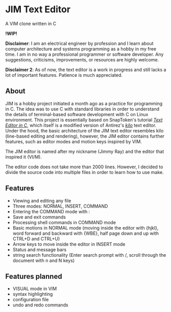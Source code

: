 # JIM Text Editor
A VIM clone written in C

**!WIP!**

**Disclaimer**: I am an electrical engineer by profession and I learn about computer architecture and systems programming as a hobby in my free time. I am in no way a professional programmer or software developer. Any suggestions, criticisms, improvements, or resources are highly welcome.

**Disclaimer 2**: As of now, the text editor is a work in progress and still lacks a lot of important features. Patience is much appreciated.

## About

JIM is a hobby project initiated a month ago as a practice for programming in C. The idea was to use C with standard libraries in order to understand the details of terminal-based software development with C on Linux environment. This project is essentially based on SnapToken's tutorial [*Text Editor in C*](https://viewsourcecode.org/snaptoken/kilo/), which itself is a modified version of Antirez's [*kilo*](https://github.com/antirez/kilo) text editor. Under the hood, the basic architecture of the JIM text editor resembles kilo (line-based editing and rendering), however, the JIM editor contains further features, such as editor modes and motion keys inspired by VIM.

The JIM editor is named after my nickname (Jimmy Ray) and the editor that inspired it (VI/M).

The editor code does not take more than 2000 lines. However, I decided to divide the source code into multiple files in order to learn how to use make. 

## Features

- Viewing and editing any file
- Three modes: NORMAL, INSERT, COMMAND
- Entering the COMMAND mode with : 
- Save and exit commands
- Processing shell commands in COMMAND mode
- Basic motions in NORMAL mode (moving inside the editor with {hjkl}, word forward and backward with {WBE}, half page down and up with CTRL+D and CTRL+U)
- Arrow keys to move inside the editor in INSERT mode
- Status and message bars
- string search functionality (Enter search prompt with /, scroll through the document with n and N keys)

## Features planned

- VISUAL mode in VIM
- syntax highlighting
- configuration file
- undo and redo commands
